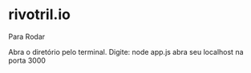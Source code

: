 # rivotril.io
Para Rodar 

Abra o diretório pelo terminal.
Digite: node app.js 
abra seu localhost na porta 3000
